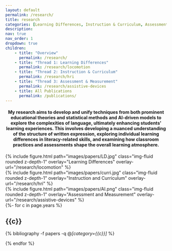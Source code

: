 ```yaml
---
layout: default
permalink: /research/
title: research
categories: [Learning Differences, Instruction & Curriculum, Assessment & Measurement]
description:  
nav: true
nav_order: 1
dropdown: true
children:
    - title: "Overview"
      permalink: /research/
    - title: "Thread 1: Learning Differences"
      permalink: /research/locomotion
    - title: "Thread 2: Instruction & Curriculum"
      permalink: /research/hri
    - title: "Thread 3: Assessment & Measurement"
      permalink: /research/assistive-devices
    - title: All Publications
      permalink: /publications/
---
```


<center>    
    <h4> My research aims to develop and unify techniques from both prominent educational theories and statistical methods and AI-driven models to explore the complexities of language, ultimately enhancing students' learning experiences. This involves developing a nuanced understanding of the structure of written expression, exploring individual learning differences in literacy-related skills, and examining how classroom practices and assessments shape the overall learning atmosphere.
    <!-- <b>Bipedal Locomotion</b>, <b>Human Robot Interaction</b>, and <b>Lower-Body Assistive Devices</b>. -->
    </h4>
</center>


<div class="row mt-3">
    <div class="col-sm mt-3 mt-md-0">
        {% include figure.html path="images/papers/LD.jpg" class="img-fluid rounded z-depth-1" overlay="Learning Differences"
            overlay-url="/research/locomotion" %}
    </div>
    <div class="col-sm mt-3 mt-md-0">
        {% include figure.html path="images/papers/curri.jpg" class="img-fluid rounded z-depth-1" overlay="Instruction and Curriculum"
        overlay-url="/research/hri" %}
    </div>
    <div class="col-sm mt-3 mt-md-0">
        {% include figure.html path="images/papers/AI.png" class="img-fluid rounded z-depth-1" overlay="Assessment and Measurement"
        overlay-url="/research/assistive-devices" %}
    </div>
</div>

<!-- _pages/publications.md -->
<div class="publications">
{%- for c in page.years %}

  <h2 class="year">{{c}}</h2>

  {% bibliography -f papers -q @*[category={{c}}]* %}

{% endfor %}


</div>
